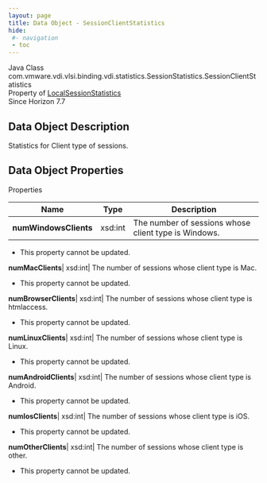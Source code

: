 ```yaml
---
layout: page
title: Data Object - SessionClientStatistics
hide:
 #- navigation
 - toc
---
```






Java Class
    com.vmware.vdi.vlsi.binding.vdi.statistics.SessionStatistics.SessionClientStatistics  
Property of
     [LocalSessionStatistics](vdi.statistics.SessionStatistics.LocalSessionStatistics.md#field_detail)  
Since 
    Horizon 7.7

## Data Object Description 

Statistics for Client type of sessions. 

## Data Object Properties

Properties

Name |  Type |  Description   
---|---|---  
**numWindowsClients**|  xsd:int|  The number of sessions whose client type is Windows.   


* This property cannot be updated.

  
**numMacClients**|  xsd:int|  The number of sessions whose client type is Mac.   


* This property cannot be updated.

  
**numBrowserClients**|  xsd:int|  The number of sessions whose client type is htmlaccess.   


* This property cannot be updated.

  
**numLinuxClients**|  xsd:int|  The number of sessions whose client type is Linux.   


* This property cannot be updated.

  
**numAndroidClients**|  xsd:int|  The number of sessions whose client type is Android.   


* This property cannot be updated.

  
**numIosClients**|  xsd:int|  The number of sessions whose client type is iOS.   


* This property cannot be updated.

  
**numOtherClients**|  xsd:int|  The number of sessions whose client type is other.   


* This property cannot be updated.

  
  
  
   
  
  

